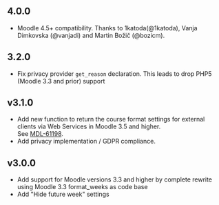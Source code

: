 4.0.0
-----

* Moodle 4.5+ compatibility. Thanks to 1katoda(@1katoda), Vanja Dimkovska (@vanjadi) and Martin Božič (@bozicm).

3.2.0
-----

* Fix privacy provider `get_reason` declaration. This leads to drop PHP5 (Moodle 3.3 and prior) support

v3.1.0
------
* Add new function to return the course format settings for external clients via Web Services in Moodle 3.5 and higher.  
See [MDL-61198](https://tracker.moodle.org/browse/MDL-61198).
* Add privacy implementation / GDPR compliance.

v3.0.0
------
* Add support for Moodle versions 3.3 and higher by complete rewrite using Moodle 3.3 format_weeks as code base
* Add "Hide future week" settings
